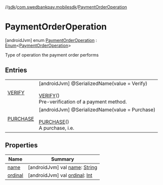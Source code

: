 //[sdk](../../../index.md)/[com.swedbankpay.mobilesdk](../index.md)/[PaymentOrderOperation](index.md)



# PaymentOrderOperation  
 [androidJvm] enum [PaymentOrderOperation](index.md) : [Enum](https://kotlinlang.org/api/latest/jvm/stdlib/kotlin/-enum/index.html)<[PaymentOrderOperation](index.md)> 

Type of operation the payment order performs

   


## Entries  
  
| | |
|---|---|
| <a name="com.swedbankpay.mobilesdk/PaymentOrderOperation.VERIFY///PointingToDeclaration/"></a>[VERIFY](-v-e-r-i-f-y/index.md)| <a name="com.swedbankpay.mobilesdk/PaymentOrderOperation.VERIFY///PointingToDeclaration/"></a> [androidJvm] @SerializedName(value = Verify)  <br>  <br>[VERIFY](-v-e-r-i-f-y/index.md)()  <br>Pre-verification of a payment method.   <br>|
| <a name="com.swedbankpay.mobilesdk/PaymentOrderOperation.PURCHASE///PointingToDeclaration/"></a>[PURCHASE](-p-u-r-c-h-a-s-e/index.md)| <a name="com.swedbankpay.mobilesdk/PaymentOrderOperation.PURCHASE///PointingToDeclaration/"></a> [androidJvm] @SerializedName(value = Purchase)  <br>  <br>[PURCHASE](-p-u-r-c-h-a-s-e/index.md)()  <br>A purchase, i.e.   <br>|


## Properties  
  
|  Name |  Summary | 
|---|---|
| <a name="com.swedbankpay.mobilesdk/PaymentOrderOperation/name/#/PointingToDeclaration/"></a>[name](index.md#283499705%2FProperties%2F462465411)| <a name="com.swedbankpay.mobilesdk/PaymentOrderOperation/name/#/PointingToDeclaration/"></a> [androidJvm] val [name](index.md#283499705%2FProperties%2F462465411): [String](https://kotlinlang.org/api/latest/jvm/stdlib/kotlin/-string/index.html)   <br>|
| <a name="com.swedbankpay.mobilesdk/PaymentOrderOperation/ordinal/#/PointingToDeclaration/"></a>[ordinal](index.md#1308337125%2FProperties%2F462465411)| <a name="com.swedbankpay.mobilesdk/PaymentOrderOperation/ordinal/#/PointingToDeclaration/"></a> [androidJvm] val [ordinal](index.md#1308337125%2FProperties%2F462465411): [Int](https://kotlinlang.org/api/latest/jvm/stdlib/kotlin/-int/index.html)   <br>|

